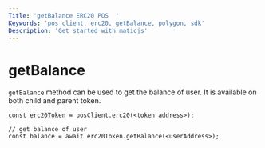 ```yaml
---
Title: 'getBalance ERC20 POS  '
Keywords: 'pos client, erc20, getBalance, polygon, sdk'
Description: 'Get started with maticjs'
---
```


# getBalance

`getBalance` method can be used to get the balance of user. It is available on both child and parent token.

```
const erc20Token = posClient.erc20(<token address>);

// get balance of user
const balance = await erc20Token.getBalance(<userAddress>);
```
